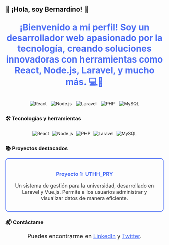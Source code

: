 ## 🚀 ¡Hola, soy Bernardino! 👋

<p style="font-size: 28px; font-weight: bold; color: #4C6EF5; text-align: center;">
    ¡Bienvenido a mi perfil! Soy un desarrollador web apasionado por la tecnología, creando soluciones innovadoras con herramientas como React, Node.js, Laravel, y mucho más. 💻🚀
</p>

<div style="text-align: center; margin: 20px 0;">
  <img src="https://img.shields.io/badge/-React-61DAFB?style=flat&logo=React&logoColor=white" alt="React" style="margin: 5px;">
  <img src="https://img.shields.io/badge/-Node.js-339933?style=flat&logo=node.js&logoColor=white" alt="Node.js" style="margin: 5px;">
  <img src="https://img.shields.io/badge/-Laravel-EF4135?style=flat&logo=Laravel&logoColor=white" alt="Laravel" style="margin: 5px;">
  <img src="https://img.shields.io/badge/-PHP-777BB4?style=flat&logo=PHP&logoColor=white" alt="PHP" style="margin: 5px;">
  <img src="https://img.shields.io/badge/-MySQL-4479A1?style=flat&logo=MySQL&logoColor=white" alt="MySQL" style="margin: 5px;">
</div>

### 🛠️ Tecnologías y herramientas

<div style="display: flex; justify-content: center; flex-wrap: wrap;">
    <img src="https://img.shields.io/badge/-React-61DAFB?style=flat&logo=React&logoColor=white" alt="React" style="margin: 5px;"/>
    <img src="https://img.shields.io/badge/-Node.js-339933?style=flat&logo=node.js&logoColor=white" alt="Node.js" style="margin: 5px;"/>
    <img src="https://img.shields.io/badge/-PHP-777BB4?style=flat&logo=PHP&logoColor=white" alt="PHP" style="margin: 5px;"/>
    <img src="https://img.shields.io/badge/-Laravel-EF4135?style=flat&logo=Laravel&logoColor=white" alt="Laravel" style="margin: 5px;"/>
    <img src="https://img.shields.io/badge/-MySQL-4479A1?style=flat&logo=MySQL&logoColor=white" alt="MySQL" style="margin: 5px;"/>
</div>

### 📚 Proyectos destacados

<div style="border: 2px solid #4C6EF5; padding: 15px; border-radius: 8px; margin: 15px 0;">
  <h3 style="text-align: center; color: #4C6EF5;">
    <a href="https://github.com/BERCHNARD10/UTHH_PRY" style="text-decoration: none; color: #4C6EF5;">
      Proyecto 1: UTHH_PRY
    </a>
  </h3>
  <p style="font-size: 16px; text-align: center; color: #333;">
    Un sistema de gestión para la universidad, desarrollado en Laravel y Vue.js. Permite a los usuarios administrar y visualizar datos de manera eficiente.
  </p>
</div>

### 📬 Contáctame

<p style="font-size: 18px; text-align: center;">
  Puedes encontrarme en <a href="https://www.linkedin.com/in/tuusuario/" style="color: #4C6EF5;">LinkedIn</a> y <a href="https://twitter.com/tuusuario" style="color: #4C6EF5;">Twitter</a>.
</p>
